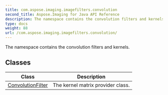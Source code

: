 ```yaml
---
title: com.aspose.imaging.imagefilters.convolution
second_title: Aspose.Imaging for Java API Reference
description: The namespace contains the convolution filters and kernels.
type: docs
weight: 88
url: /com.aspose.imaging.imagefilters.convolution/
---
```


The namespace contains the convolution filters and kernels.


## Classes

| Class | Description |
| --- | --- |
| [ConvolutionFilter](../com.aspose.imaging.imagefilters.convolution/convolutionfilter) | The kernel matrix provider class. |

